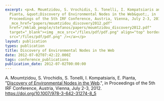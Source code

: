 ```yaml
---
excerpt: <p>A. Moumtzidou, S. Vrochidis, S. Tonelli, I. Kompatsiaris and E.
  Pianta, &quot;Discovery of Environmental Nodes in the Web&quot;, in
  Proceedings of the 5th IRF Conference, Austria, Vienna, July 2-3, 2012.<a
  _mce_href="papers/moumtzidou_discovery2012.pdf"
  href="/mklab_people/stefanos/papers/moumtzidou_discovery2012.pdf"
  target="_blank"><img _mce_src="/files/pdf/pdf.png" align="top" border="0"
  src="/files/pdf/pdf.png" /></a></p>
layout: publication
types: publication
title: Discovery of Environmental Nodes in the Web
date: 2012-07-02T07:42:22.000Z
tags: conference_publications
publication_date: 2012-07-02T00:00:00
---
```

A. Moumtzidou, S. Vrochidis, S. Tonelli, I. Kompatsiaris, E. Pianta, "[Discovery of Environmental Nodes in the Web](https://www.researchgate.net/publication/233530534_Personalized_Environmental_Service_Orchestration_for_Quality_of_Life_Improvement).", in Proceedings of the 5th IRF Conference, Austria, Vienna, July 2-3, 2012. <https://doi.org/10.1007/978-3-642-31274-8_5>